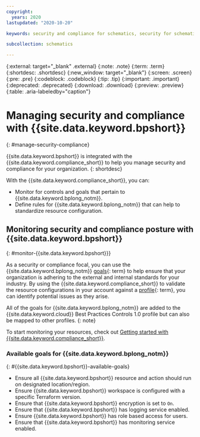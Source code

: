 ```yaml
---
copyright:
  years: 2020
lastupdated: "2020-10-20"

keywords: security and compliance for schematics, security for schematics, compliance for schematics,

subcollection: schematics

---
```


{:external: target="_blank" .external}
{:note: .note}
{:term: .term}
{:shortdesc: .shortdesc}
{:new_window: target="_blank"}
{:screen: .screen}
{:pre: .pre}
{:codeblock: .codeblock}
{:tip: .tip}
{:important: .important}
{:deprecated: .deprecated}
{:download: .download}
{:preview: .preview}
{:table: .aria-labeledby="caption"}


# Managing security and compliance with {{site.data.keyword.bpshort}}
{: #manage-security-compliance}

{{site.data.keyword.bpshort}} is integrated with the {{site.data.keyword.compliance_short}} to help you manage security and compliance for your organization.
{: shortdesc}

With the {{site.data.keyword.compliance_short}}, you can:

* Monitor for controls and goals that pertain to {{site.data.keyword.bplong_notm}}.
* Define rules for {{site.data.keyword.bplong_notm}} that can help to standardize resource configuration.


## Monitoring security and compliance posture with {{site.data.keyword.bpshort}}
{: #monitor-{{site.data.keyword.bpshort}}}

As a security or compliance focal, you can use the {{site.data.keyword.bplong_notm}} [goals](#x2117978){: term} to help ensure that your organization is adhering to the external and internal standards for your industry. By using the {{site.data.keyword.compliance_short}} to validate the resource configurations in your account against a [profile](#x2034950){: term}, you can identify potential issues as they arise.

All of the goals for {{site.data.keyword.bplong_notm}} are added to the {{site.data.keyword.cloud}} Best Practices Controls 1.0 profile but can also be mapped to other profiles.
{: note}

To start monitoring your resources, check out [Getting started with {{site.data.keyword.compliance_short}}](/docs/security-compliance?topic=security-compliance-getting-started).

### Available goals for {{site.data.keyword.bplong_notm}}
{: #{{site.data.keyword.bpshort}}-available-goals}

* Ensure all {{site.data.keyword.bpshort}} resource and action should run on designated location/region.
* Ensure {{site.data.keyword.bpshort}} workspace is configured with a specific Terraform version.
* Ensure that {{site.data.keyword.bpshort}} encryption is set to `On`.
* Ensure that {{site.data.keyword.bpshort}} has logging service enabled.
* Ensure {{site.data.keyword.bpshort}} has role based access for users.
* Ensure that {{site.data.keyword.bpshort}} has monitoring service enabled.




